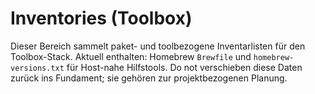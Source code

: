 # Inventories (Toolbox)

Dieser Bereich sammelt paket- und toolbezogene Inventarlisten für den Toolbox-Stack.
Aktuell enthalten: Homebrew `Brewfile` und `homebrew-versions.txt` für Host-nahe Hilfstools.
Do not verschieben diese Daten zurück ins Fundament; sie gehören zur projektbezogenen Planung.
